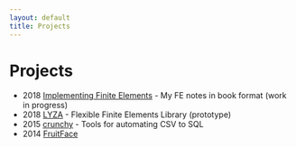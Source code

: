 ```yaml
---
layout: default
title: Projects
---
```


<h1>Projects</h1>

<ul class="posts">
  <li>
    <span class="post-date">2018</span>
    <span><a href="http://github.com/osolmaz/implementing-finite-elements">
    Implementing Finite Elements</a>
      - My FE notes in book format (work in progress)</span>
  </li>
  <li>
    <span class="post-date">2018</span>
    <span><a href="http://github.com/osolmaz/lyza_prototype">LYZA</a>
      - Flexible Finite Elements Library (prototype)</span>
  </li>
  <li>
    <span class="post-date">2015</span>
    <span><a href="http://github.com/osolmaz/crunchy">crunchy</a>
      - Tools for automating CSV to SQL</span>
  </li>
  <li>
    <span class="post-date">2014</span>
    <span><a href="http://play.google.com/store/apps/details?id=com.kreix.fruitface">FruitFace</a>
    </span>
  </li>
</ul>
